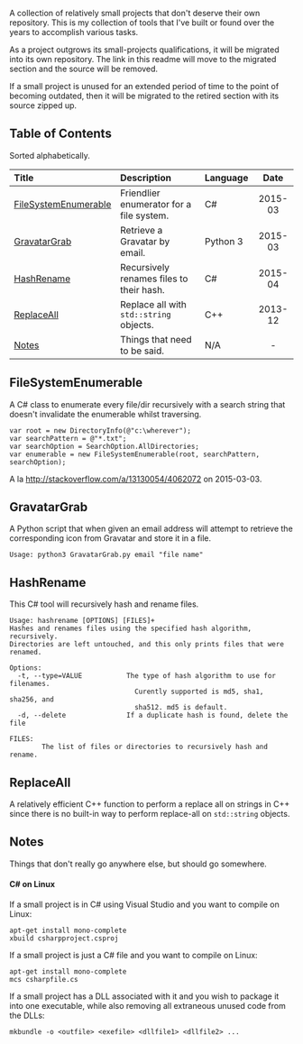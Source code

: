 A collection of relatively small projects that don't deserve their own repository. This is my
collection of tools that I've built or found over the years to accomplish various tasks.

As a project outgrows its small-projects qualifications, it will be migrated into its own
repository. The link in this readme will move to the migrated section and the source will be
removed.

If a small project is unused for an extended period of time to the point of becoming outdated,
then it will be migrated to the retired section with its source zipped up.



## Table of Contents

Sorted alphabetically.

| Title                                         | Description                                   | Language | Date |
| :---                                          | :---                                          | :--- | :---: |
| [FileSystemEnumerable](#FileSystemEnumerable) | Friendlier enumerator for a file system.      | C# | 2015-03 |
| [GravatarGrab](#GravatarGrab)                 | Retrieve a Gravatar by email.                 | Python 3 | 2015-03 |
| [HashRename](#HashRename)                     | Recursively renames files to their hash.      | C# | 2015-04 |
| [ReplaceAll](#ReplaceAll)                     | Replace all with `std::string` objects.       | C++ | 2013-12 |
| [Notes](#Notes)                               | Things that need to be said.                  | N/A | - |



## FileSystemEnumerable

A C# class to enumerate every file/dir recursively with a search string that doesn't invalidate the
enumerable whilst traversing.

    var root = new DirectoryInfo(@"c:\wherever");
    var searchPattern = @"*.txt";
    var searchOption = SearchOption.AllDirectories;
    var enumerable = new FileSystemEnumerable(root, searchPattern, searchOption);
    
A la http://stackoverflow.com/a/13130054/4062072 on 2015-03-03.


    
## GravatarGrab

A Python script that when given an email address will attempt to retrieve the corresponding icon
from Gravatar and store it in a file.

    Usage: python3 GravatarGrab.py email "file name"



## HashRename

This C# tool will recursively hash and rename files.

    Usage: hashrename [OPTIONS] [FILES]+
    Hashes and renames files using the specified hash algorithm, recursively.
    Directories are left untouched, and this only prints files that were renamed.

    Options:
      -t, --type=VALUE           The type of hash algorithm to use for filenames.
                                   Curently supported is md5, sha1, sha256, and
                                   sha512. md5 is default.
      -d, --delete               If a duplicate hash is found, delete the file

    FILES:
            The list of files or directories to recursively hash and rename.

            
            
## ReplaceAll

A relatively efficient C++ function to perform a replace all on strings in C++ since there is no
built-in way to perform replace-all on `std::string` objects.



## Notes

Things that don't really go anywhere else, but should go somewhere.

#### C# on Linux

If a small project is in C# using Visual Studio and you want to compile on Linux:

    apt-get install mono-complete
    xbuild csharpproject.csproj
    
If a small project is just a C# file and you want to compile on Linux:

    apt-get install mono-complete
    mcs csharpfile.cs

If a small project has a DLL associated with it and you wish to package it into one executable,
while also removing all extraneous unused code from the DLLs:

    mkbundle -o <outfile> <exefile> <dllfile1> <dllfile2> ...
